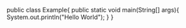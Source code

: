 public class Example{
public static void main(String[] args){
System.out.println("Hello World");
}
}
